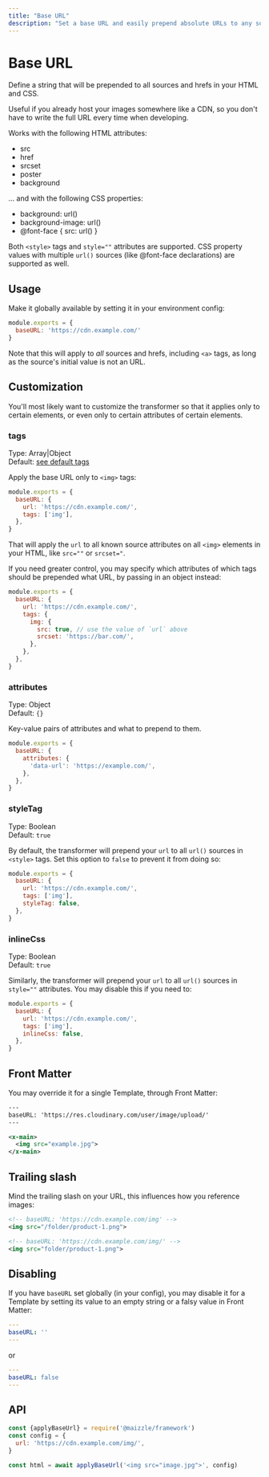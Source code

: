 ```yaml
---
title: "Base URL"
description: "Set a base URL and easily prepend absolute URLs to any source in your HTML emails"
---
```


# Base URL

Define a string that will be prepended to all sources and hrefs in your HTML and CSS.

Useful if you already host your images somewhere like a CDN, so you don't have to write the full URL every time when developing.

Works with the following HTML attributes:

- src
- href
- srcset
- poster
- background

... and with the following CSS properties:

- <span class="text-sm font-mono">background: url()</span>
- <span class="text-sm font-mono">background-image: url()</span>
- <span class="text-sm font-mono">@font-face { src: url() }</span>

Both `<style>` tags and `style=""` attributes are supported. CSS property values with multiple `url()` sources (like @font-face declarations) are supported as well.

## Usage

Make it globally available by setting it in your environment config:

<code-sample title="config.js">

  ```js
  module.exports = {
    baseURL: 'https://cdn.example.com/'
  }
  ```

</code-sample>

<alert type="danger">Note that this will apply to _all_ sources and hrefs, including `<a>` tags, as long as the source's initial value is not an URL.</alert>

## Customization

You'll most likely want to customize the transformer so that it applies only to certain elements, or even only to certain attributes of certain elements.

### tags

Type: Array|Object\
Default: [see default tags](https://github.com/posthtml/posthtml-base-url/blob/main/lib/index.js)

Apply the base URL only to `<img>` tags:

<code-sample title="config.js">

  ```js
  module.exports = {
    baseURL: {
      url: 'https://cdn.example.com/',
      tags: ['img'],
    },
  }
  ```

</code-sample>

That will apply the `url` to all known source attributes on all `<img>` elements in your HTML, like `src=""` or `srcset="`.

If you need greater control, you may specify which attributes of which tags should be prepended what URL, by passing in an object instead:

<code-sample title="config.js">

  ```js
  module.exports = {
    baseURL: {
      url: 'https://cdn.example.com/',
      tags: {
        img: {
          src: true, // use the value of `url` above
          srcset: 'https://bar.com/',
        },
      },
    },
  }
  ```

</code-sample>

### attributes

Type: Object\
Default: `{}`

Key-value pairs of attributes and what to prepend to them.

<code-sample title="config.js">

  ```js
  module.exports = {
    baseURL: {
      attributes: {
        'data-url': 'https://example.com/',
      },
    },
  }
  ```

</code-sample>

### styleTag

Type: Boolean\
Default: `true`

By default, the transformer will prepend your `url` to all `url()` sources in `<style>` tags.
Set this option to `false` to prevent it from doing so:

<code-sample title="config.js">

  ```js
  module.exports = {
    baseURL: {
      url: 'https://cdn.example.com/',
      tags: ['img'],
      styleTag: false,
    },
  }
  ```

</code-sample>

### inlineCss

Type: Boolean\
Default: `true`

Similarly, the transformer will prepend your `url` to all `url()` sources in `style=""` attributes.
You may disable this if you need to:

<code-sample title="config.js">

  ```js
  module.exports = {
    baseURL: {
      url: 'https://cdn.example.com/',
      tags: ['img'],
      inlineCss: false,
    },
  }
  ```

</code-sample>

## Front Matter

You may override it for a single Template, through Front Matter:

<code-sample title="src/templates/example.html">

  ```xml
  ---
  baseURL: 'https://res.cloudinary.com/user/image/upload/'
  ---

  <x-main>
    <img src="example.jpg">
  </x-main>
  ```

</code-sample>

## Trailing slash

Mind the trailing slash on your URL, this influences how you reference images:

<code-sample title="src/templates/example.html">

  ```xml
  <!-- baseURL: 'https://cdn.example.com/img' -->
  <img src="/folder/product-1.png">

  <!-- baseURL: 'https://cdn.example.com/img/' -->
  <img src="folder/product-1.png">
  ```

</code-sample>


## Disabling

If you have `baseURL` set globally (in your config), you may disable it for a Template by setting its value to an empty string or a falsy value in Front Matter:

<code-sample title="src/templates/example.html">

  ```yaml
  ---
  baseURL: ''
  ---
  ```

</code-sample>

or

<code-sample title="src/templates/example.html">

  ```yaml
  ---
  baseURL: false
  ---
  ```

</code-sample>

## API

<code-sample title="app.js">

  ```js
  const {applyBaseUrl} = require('@maizzle/framework')
  const config = {
    url: 'https://cdn.example.com/img/',
  }

  const html = await applyBaseUrl('<img src="image.jpg">', config)
  ```

</code-sample>
